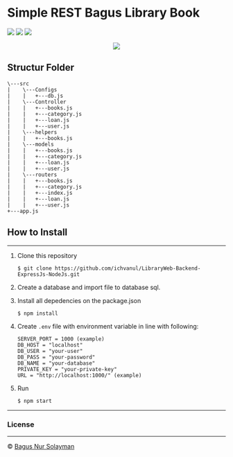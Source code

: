 # Simple REST Bagus Library Book
![](https://img.shields.io/badge/Code%20Style-Standard-yellow.svg)
![](https://img.shields.io/badge/Dependencies-Express-green.svg)
![](https://img.shields.io/badge/License-Beerware-yellowgreen.svg)

<div align="center">
  <a href="https://nodejs.org/">
    <img src="https://cdn-images-1.medium.com/max/871/1*d2zLEjERsrs1Rzk_95QU9A.png">
  </a>
</div>

## Structur Folder
```
\---src
|    \---Configs
|    |   +---db.js            
|    \---Controller
|    |   +---books.js
|    |   +---category.js
|    |   +---loan.js
|    |   +---user.js
|    \---helpers
|    |   +---books.js
|    \---models
|    |   +---books.js
|    |   +---category.js
|    |   +---loan.js
|    |   +---user.js
|    \---routers
|    |   +---books.js
|    |   +---category.js
|    |   +---index.js
|    |   +---loan.js
|    |   +---user.js
+---app.js
```
## How to Install
----

1. Clone this repository

   ```
   $ git clone https://github.com/ichvanul/LibraryWeb-Backend-ExpressJs-NodeJs.git
   ```

2. Create a database and import file to database sql.

3. Install all depedencies on the package.json

   ```
   $ npm install
   ```

4. Create `.env` file with environment variable in line with following:

   ```
   SERVER_PORT = 1000 (example)
   DB_HOST = "localhost"
   DB_USER = "your-user"
   DB_PASS = "your-password"
   DB_NAME = "your-database"
   PRIVATE_KEY = "your-private-key"
   URL = "http://localhost:1000/" (example)
   ```

5. Run
   ```
   $ npm start
   ```
----

### License
----

© [Bagus Nur Solayman](https://github.com/bagakibadi/)
